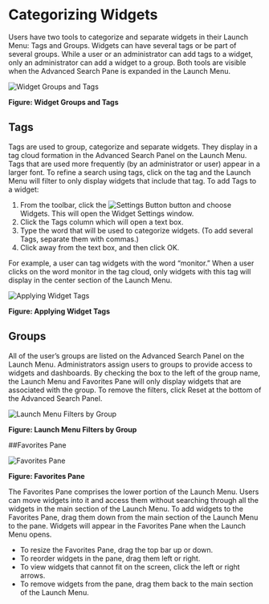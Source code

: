 # Categorizing Widgets

Users have two tools to categorize and separate widgets in their Launch Menu: Tags and Groups. Widgets can have several tags or be part of several groups. While a user or an administrator can add tags to a widget, only an administrator can add a widget to a group. Both tools are visible when the Advanced Search Pane is expanded in the Launch Menu. 

![Widget Groups and Tags](https://github.com/ozoneplatform/owf/wiki/OWFImages/OWF7/widget_groups_tags.png)

**Figure: Widget Groups and Tags**

## Tags

Tags are used to group, categorize and separate widgets. They display in a tag cloud formation in the Advanced Search Panel on the Launch Menu. Tags that are used more frequently (by an administrator or user) appear in a larger font. To refine a search using tags, click on the tag and the Launch Menu will filter to only display widgets that include that tag. 
To add Tags to a widget:

1.	From the toolbar, click the ![Settings Button](https://github.com/ozoneplatform/owf/wiki/OWFImages/OWF7/settings_button_18px.png)  button and choose Widgets. This will open the Widget Settings window. 
2.	Click the Tags column which will open a text box. 
3.	Type the word that will be used to categorize widgets. (To add several Tags, separate them with commas.) 
4.	Click away from the text box, and then click OK. 

For example, a user can tag widgets with the word “monitor.” When a user clicks on the word monitor in the tag cloud, only widgets with this tag will display in the center section of the Launch Menu.

![Applying Widget Tags](https://github.com/ozoneplatform/owf/wiki/OWFImages/OWF7/applying_widget_tags.png)

**Figure: Applying Widget Tags**

## Groups

All of the user’s groups are listed on the Advanced Search Panel on the Launch Menu. Administrators assign users to groups to provide access to widgets and dashboards. By checking the box to the left of the group name, the Launch Menu and Favorites Pane will only display widgets that are associated with the group. To remove the filters, click Reset at the bottom of the Advanced Search Panel. 

![Launch Menu Filters by Group](https://github.com/ozoneplatform/owf/wiki/OWFImages/OWF7/launch_menu_group_filter.png)

**Figure: Launch Menu Filters by Group**

##Favorites Pane

![Favorites Pane](https://github.com/ozoneplatform/owf/wiki/OWFImages/OWF7/favorites_pane.png)

**Figure: Favorites Pane**

The Favorites Pane comprises the lower portion of the Launch Menu. Users can move widgets into it and access them without searching through all the widgets in the main section of the Launch Menu. To add widgets to the Favorites Pane, drag them down from the main section of the Launch Menu to the pane. Widgets will appear in the Favorites Pane when the Launch Menu opens. 

* To resize the Favorites Pane, drag the top bar up or down. 
* To reorder widgets in the pane, drag them left or right.
* To view widgets that cannot fit on the screen, click the left or right arrows.
* To remove widgets from the pane, drag them back to the main section of the Launch Menu. 